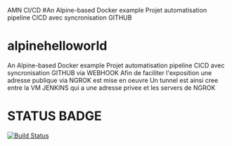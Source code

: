 AMN CI/CD
#An Alpine-based Docker example Projet automatisation pipeline CICD avec syncronisation GITHUB
# alpinehelloworld
An Alpine-based Docker example
Projet automatisation pipeline CICD
avec syncronisation GITHUB via WEBHOOK
Afin de faciliter l'exposition une adresse publique via NGROK est mise en oeuvre
Un tunnel est ainsi cree entre la VM JENKINS qui a une adresse privee et les servers
de NGROK
# STATUS BADGE
[![Build Status](http://d31a-82-65-231-125.ngrok.io:8080/buildStatus/icon?job=AMN_DEPLOIEMENT)](http://d31a-82-65-231-125.ngrok.io:8080/job/AMN_DEPLOIEMENT/)

